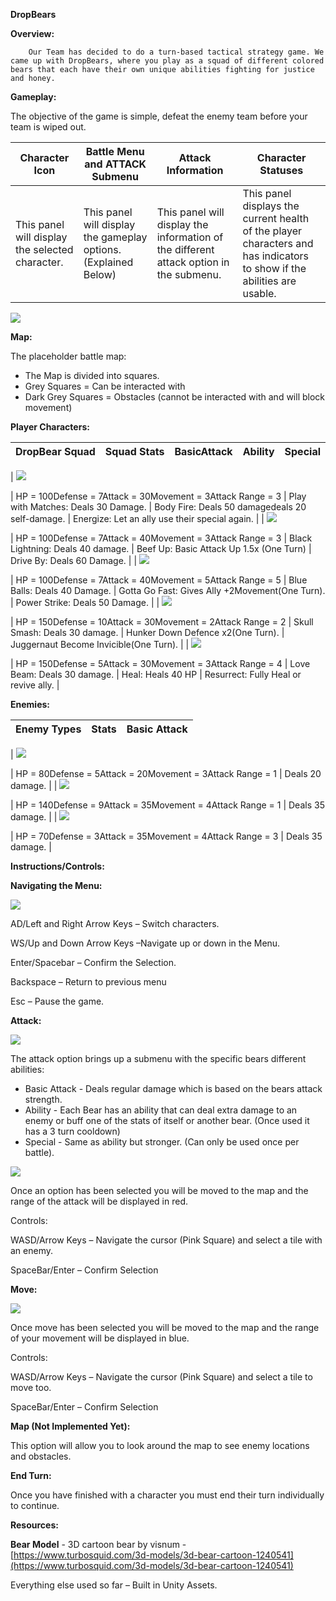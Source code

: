 **DropBears**

**Overview:**

        Our Team has decided to do a turn-based tactical strategy game. We came up with DropBears, where you play as a squad of different colored bears that each have their own unique abilities fighting for justice and honey.

**Gameplay:**

The objective of the game is simple, defeat the enemy team before your team is wiped out.

| Character Icon | Battle Menu and ATTACK Submenu | Attack Information | Character Statuses |
| --- | --- | --- | --- |
| This panel will display the selected character. | This panel will display the gameplay options. (Explained Below) | This panel will display the information of the different attack option in the submenu. | This panel displays the current health of the player characters and has indicators to show if the abilities are usable. |

 ![](data:image/)

**Map:**

The placeholder battle map:

- The Map is divided into squares.
- Grey Squares = Can be interacted with
- Dark Grey Squares = Obstacles (cannot            be interacted with and will block movement)

**Player Characters:**

| DropBear Squad | Squad Stats | BasicAttack | Ability | Special |
| --- | --- | --- | --- | --- |
|
 ![](data:image/*;)


 | HP = 100Defense = 7Attack = 30Movement = 3Attack Range = 3 | Play with Matches:  Deals 30 Damage. | Body Fire: Deals 50 damagedeals 20 self-damage. | Energize: Let an ally use their special again. |
|
 ![](data:image/*;)


 | HP = 100Defense = 7Attack = 40Movement = 3Attack Range = 3 | Black Lightning: Deals 40 damage. | Beef Up: Basic Attack Up 1.5x (One Turn) | Drive By: Deals 60 Damage. |
|
 ![](data:image/*;)


 | HP = 100Defense = 7Attack = 40Movement = 5Attack Range = 5 | Blue Balls: Deals 40 Damage. | Gotta Go Fast: Gives Ally +2Movement(One Turn). | Power Strike: Deals 50 Damage. |
|
 ![](data:image/*;)


 | HP = 150Defense = 10Attack = 30Movement = 2Attack Range = 2 | Skull Smash: Deals 30 damage. | Hunker Down Defence x2(One Turn). | Juggernaut Become Invicible(One Turn). |
|
 ![](data:image/*;)


 | HP = 150Defense = 5Attack = 30Movement = 3Attack Range = 4 | Love Beam: Deals 30 damage. | Heal: Heals 40 HP | Resurrect: Fully Heal or revive ally. |





**Enemies:**

| Enemy Types | Stats | Basic Attack |
| --- | --- | --- |
|
 ![](data:image/*;)


 | HP = 80Defense = 5Attack = 20Movement = 3Attack Range = 1 |   Deals 20 damage. |
|
 ![](data:image/*;)


 | HP = 140Defense = 9Attack = 35Movement = 4Attack Range = 1 |   Deals 35 damage.  |
|
 ![](data:image/*;)


 | HP = 70Defense = 3Attack = 35Movement = 4Attack Range = 3 |   Deals 35 damage. |

**Instructions/Controls:**

**Navigating the Menu:**

 ![](data:image/*;)

AD/Left and Right Arrow Keys – Switch characters.

WS/Up and Down Arrow Keys –Navigate up or down in the Menu.

Enter/Spacebar – Confirm the Selection.

Backspace – Return to previous menu

Esc – Pause the game.

**Attack:**

 ![](data:image/*;)

The attack option brings up a submenu with the specific bears different abilities:

- Basic Attack - Deals regular damage which is based on the bears attack strength.
- Ability - Each Bear has an ability that can deal extra damage to an enemy or buff one of the stats of itself or another bear. (Once used it has a 3 turn cooldown)
- Special -  Same as ability but stronger. (Can only be used once per battle).

 ![](data:image/*;)

Once an option has been selected you will be moved to the map and the range of the attack will be displayed in red.

Controls:

WASD/Arrow Keys – Navigate the cursor (Pink Square) and select a tile with an enemy.

SpaceBar/Enter – Confirm Selection

**Move:**

 ![](https://github.com/MLaroucheLaSalleMtl/7382-Team-A-2020/blob/master/Images/AttackSubMenu.JPG;)

Once move has been selected you will be moved to the map and the range of your movement will be displayed in blue.

Controls:

WASD/Arrow Keys – Navigate the cursor (Pink Square) and select a tile to move too.

SpaceBar/Enter – Confirm Selection

**Map (Not Implemented Yet):**

This option will allow you to look around the map to see enemy locations and obstacles.

**End Turn:**

Once you have finished with a character you must end their turn individually to continue.

**Resources:**

**Bear Model** - 3D cartoon bear by visnum - [https://www.turbosquid.com/3d-models/3d-bear-cartoon-1240541](https://www.turbosquid.com/3d-models/3d-bear-cartoon-1240541)

Everything else used so far – Built in Unity Assets.
